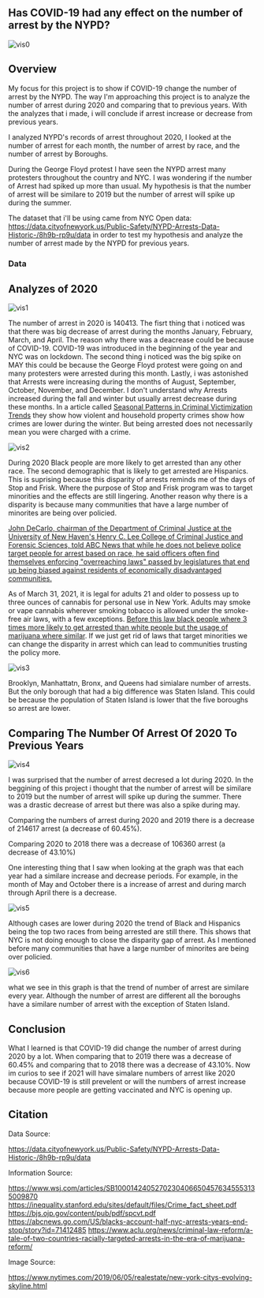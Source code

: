 ## Has COVID-19 had any effect on the number of arrest by the NYPD?

![vis0](/nyc2.jpg)

## Overview
My focus for this project is to show if COVID-19 change the number of arrest by the NYPD. The way I'm approaching this project is to analyze the number of arrest during 2020 and comparing that to previous years. With the analyzes that i made, i will conclude if arrest increase or decrease from previous years.

I analyzed NYPD's records of arrest throughout 2020, I looked at the number of arrest for each month, the number of arrest by race, and the number of arrest by Boroughs.

During the George Floyd protest I have seen the NYPD arrest many protesters throughout the country and NYC. I was wondering if the number of Arrest had spiked up more than usual. My hypothesis is that the number of arrest will be similare to 2019 but the number of arrest will spike up during the summer.

The dataset that i'll be using came from NYC Open data: https://data.cityofnewyork.us/Public-Safety/NYPD-Arrests-Data-Historic-/8h9b-rp9u/data in order to test my hypothesis and analyze the number of arrest made by the NYPD for previous years.

### Data
## Analyzes of 2020

![vis1](/graph2.jpg)

The number of arrest in 2020 is 140413. The fisrt thing that i noticed was that there was big decrease of arrest during the months January, February, March, and April. The reason why there was a deacrease could be because of COVID-19. COVID-19 was introduced in the beginning of the year and NYC was on lockdown. The second thing i noticed was the big spike on MAY this could be because the George Floyd protest were going on and many protesters were arrested during this month. Lastly, i was astonished that Arrests were increasing during the months of August, September, October, November, and December. I don't understand why Arrests increased during the fall and winter but usually arrest decrease during these months. In a article called [Seasonal Patterns in Criminal Victimization Trends](https://bjs.ojp.gov/content/pub/pdf/spcvt.pdf) they show how violent and household property crimes show how crimes are lower during the winter. But being arrested does not necessarily mean you were charged with a crime.


![vis2](/race_graph3.jpg)

During 2020 Black people are more likely to get arrested than any other race. The second demographic that is likely to get arrested are Hispanics. This is suprising because this disparity of arrests reminds me of the days of Stop and Frisk. Where the purpose of Stop and Frisk program was to target minorities and the effects are still lingering. Another reason why there is a disparity is because many communities that have a large number of minorites are being over policied.

[John DeCarlo, chairman of the Department of Criminal Justice at the University of New Haven's Henry C. Lee College of Criminal Justice and Forensic Sciences, told ABC News that while he does not believe police target people for arrest based on race, he said officers often find themselves enforcing "overreaching laws" passed by legislatures that end up being biased against residents of economically disadvantaged communities.](https://abcnews.go.com/US/blacks-account-half-nyc-arrests-years-end-stop/story?id=71412485)

As of March 31, 2021, it is legal for adults 21 and older to possess up to three ounces of cannabis for personal use in New York. Adults may smoke or vape cannabis wherever smoking tobacco is allowed under the smoke-free air laws, with a few exceptions. [Before this law black people where 3 times more likely to get arrested than white people but the usage of marijuana where similar](https://www.aclu.org/news/criminal-law-reform/a-tale-of-two-countries-racially-targeted-arrests-in-the-era-of-marijuana-reform/).
If we just get rid of laws that target minorities we can change the disparity in arrest which can lead to communities trusting the policy more.


![vis3](/graph1.jpg)

Brooklyn, Manhattatn, Bronx, and Queens had simialare number of arrests. But the only borough that had a big difference was Staten Island. This could be because the population of Staten Island is lower that the five boroughs so arrest are lower.

## Comparing The Number Of Arrest Of 2020 To Previous Years

![vis4](/graph4.jpg)

I was surprised that the number of arrest decresed a lot during 2020. In the beggining of this project i thought that the number of arrest will be similare to 2019 but the number of arrest will spike up during the summer. There was a drastic decrease of arrest but there was also a spike during may.

Comparing the numbers of arrest during 2020 and 2019 there is a decrease of 214617 arrest (a decrease of 60.45%). 

Comparing 2020 to 2018 there was a decrease of 106360 arrest (a decrease of 43.10%)

One interesting thing that I saw when looking at the graph was that each year had a similare increase and decrease periods. For example, in the month of May and October there is a increase of arrest and during march through April there is a decrease. 

![vis5](/graph5.jpg)

Although cases are lower during 2020 the trend of Black and Hispanics being the top two races from being arrested are still there. This shows that NYC is not doing enough to close the disparity gap of arrest. As I mentioned before many communities that have a large number of minorites are being over policied.

![vis6](/graph6.jpg)

what we see in this graph is that the trend of number of arrest are similare every year. Although the number of arrest are different all the boroughs have a similare number of arrest with the exception of Staten Island.

## Conclusion

What I learned is that COVID-19 did change the number of arrest during 2020 by a lot. When comparing that to 2019 there was a decrease of 60.45% and comparing that to 2018 there was a decrease of 43.10%. Now im curios to see if 2021 will have simalare numbers of arrest like 2020 because COVID-19 is still prevelent or will the numbers of arrest increase because more people are getting vaccinated and NYC is opening up.

## Citation

Data Source:

https://data.cityofnewyork.us/Public-Safety/NYPD-Arrests-Data-Historic-/8h9b-rp9u/data

Information Source:

https://www.wsj.com/articles/SB10001424052702304066504576345553135009870
https://inequality.stanford.edu/sites/default/files/Crime_fact_sheet.pdf
https://bjs.ojp.gov/content/pub/pdf/spcvt.pdf
https://abcnews.go.com/US/blacks-account-half-nyc-arrests-years-end-stop/story?id=71412485
https://www.aclu.org/news/criminal-law-reform/a-tale-of-two-countries-racially-targeted-arrests-in-the-era-of-marijuana-reform/

Image Source:

https://www.nytimes.com/2019/06/05/realestate/new-york-citys-evolving-skyline.html

